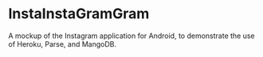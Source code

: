 # InstaInstaGramGram
A mockup of the Instagram application for Android, to demonstrate the use of Heroku, Parse, and MangoDB.
